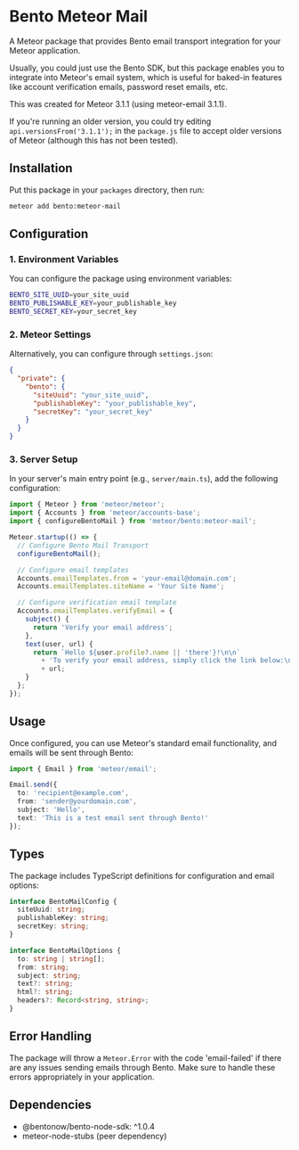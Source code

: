 # Bento Meteor Mail

A Meteor package that provides Bento email transport integration for your Meteor application.

Usually, you could just use the Bento SDK, but this package enables you to integrate into Meteor's email system, which is useful for baked-in features like account verification emails, password reset emails, etc.

This was created for Meteor 3.1.1 (using meteor-email 3.1.1).

If you're running an older version, you could try editing `api.versionsFrom('3.1.1');` in the `package.js` file to accept older versions of Meteor (although this has not been tested).

## Installation

Put this package in your `packages` directory, then run:
```bash
meteor add bento:meteor-mail
```

## Configuration

### 1. Environment Variables

You can configure the package using environment variables:

```bash
BENTO_SITE_UUID=your_site_uuid
BENTO_PUBLISHABLE_KEY=your_publishable_key
BENTO_SECRET_KEY=your_secret_key
```

### 2. Meteor Settings

Alternatively, you can configure through `settings.json`:

```json
{
  "private": {
    "bento": {
      "siteUuid": "your_site_uuid",
      "publishableKey": "your_publishable_key",
      "secretKey": "your_secret_key"
    }
  }
}
```

### 3. Server Setup

In your server's main entry point (e.g., `server/main.ts`), add the following configuration:

```typescript
import { Meteor } from 'meteor/meteor';
import { Accounts } from 'meteor/accounts-base';
import { configureBentoMail } from 'meteor/bento:meteor-mail';

Meteor.startup(() => {
  // Configure Bento Mail Transport
  configureBentoMail();

  // Configure email templates
  Accounts.emailTemplates.from = 'your-email@domain.com';
  Accounts.emailTemplates.siteName = 'Your Site Name';

  // Configure verification email template
  Accounts.emailTemplates.verifyEmail = {
    subject() {
      return 'Verify your email address';
    },
    text(user, url) {
      return `Hello ${user.profile?.name || 'there'}!\n\n`
        + 'To verify your email address, simply click the link below:\n\n'
        + url;
    }
  };
});
```

## Usage

Once configured, you can use Meteor's standard email functionality, and emails will be sent through Bento:

```typescript
import { Email } from 'meteor/email';

Email.send({
  to: 'recipient@example.com',
  from: 'sender@yourdomain.com',
  subject: 'Hello',
  text: 'This is a test email sent through Bento!'
});
```

## Types

The package includes TypeScript definitions for configuration and email options:

```typescript
interface BentoMailConfig {
  siteUuid: string;
  publishableKey: string;
  secretKey: string;
}

interface BentoMailOptions {
  to: string | string[];
  from: string;
  subject: string;
  text?: string;
  html?: string;
  headers?: Record<string, string>;
}
```

## Error Handling

The package will throw a `Meteor.Error` with the code 'email-failed' if there are any issues sending emails through Bento. Make sure to handle these errors appropriately in your application.

## Dependencies

- @bentonow/bento-node-sdk: ^1.0.4
- meteor-node-stubs (peer dependency)
